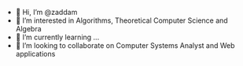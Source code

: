 - 👋 Hi, I’m @zaddam
- 👀 I’m interested in Algorithms, Theoretical Computer Science and Algebra
- 🌱 I’m currently learning ...
- 💞️ I’m looking to collaborate on Computer Systems Analyst and Web applications


